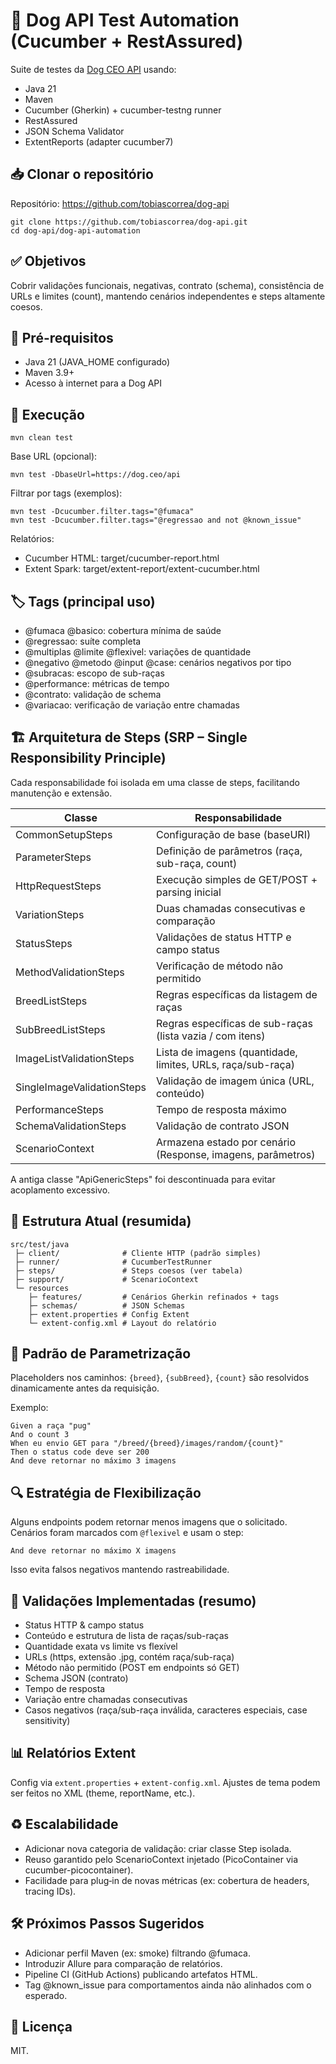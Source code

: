 # 🐶 Dog API Test Automation (Cucumber + RestAssured)

Suite de testes da [Dog CEO API](https://dog.ceo/dog-api/) usando:
- Java 21
- Maven
- Cucumber (Gherkin) + cucumber-testng runner
- RestAssured
- JSON Schema Validator
- ExtentReports (adapter cucumber7)

## 📥 Clonar o repositório
Repositório: https://github.com/tobiascorrea/dog-api

```
git clone https://github.com/tobiascorrea/dog-api.git
cd dog-api/dog-api-automation
```

## ✅ Objetivos
Cobrir validações funcionais, negativas, contrato (schema), consistência de URLs e limites (count), mantendo cenários independentes e steps altamente coesos.

## 🧰 Pré-requisitos
- Java 21 (JAVA_HOME configurado)
- Maven 3.9+
- Acesso à internet para a Dog API

## 🚀 Execução
```
mvn clean test
```
Base URL (opcional):
```
mvn test -DbaseUrl=https://dog.ceo/api
```
Filtrar por tags (exemplos):
```
mvn test -Dcucumber.filter.tags="@fumaca"
mvn test -Dcucumber.filter.tags="@regressao and not @known_issue"
```
Relatórios:
- Cucumber HTML: target/cucumber-report.html
- Extent Spark: target/extent-report/extent-cucumber.html

## 🏷️ Tags (principal uso)
- @fumaca @basico: cobertura mínima de saúde
- @regressao: suíte completa
- @multiplas @limite @flexivel: variações de quantidade
- @negativo @metodo @input @case: cenários negativos por tipo
- @subracas: escopo de sub-raças
- @performance: métricas de tempo
- @contrato: validação de schema
- @variacao: verificação de variação entre chamadas

## 🏗️ Arquitetura de Steps (SRP – Single Responsibility Principle)
Cada responsabilidade foi isolada em uma classe de steps, facilitando manutenção e extensão.

| Classe | Responsabilidade |
|--------|------------------|
| CommonSetupSteps | Configuração de base (baseURI) |
| ParameterSteps | Definição de parâmetros (raça, sub-raça, count) |
| HttpRequestSteps | Execução simples de GET/POST + parsing inicial |
| VariationSteps | Duas chamadas consecutivas e comparação |
| StatusSteps | Validações de status HTTP e campo status |
| MethodValidationSteps | Verificação de método não permitido |
| BreedListSteps | Regras específicas da listagem de raças |
| SubBreedListSteps | Regras específicas de sub-raças (lista vazia / com itens) |
| ImageListValidationSteps | Lista de imagens (quantidade, limites, URLs, raça/sub-raça) |
| SingleImageValidationSteps | Validação de imagem única (URL, conteúdo) |
| PerformanceSteps | Tempo de resposta máximo |
| SchemaValidationSteps | Validação de contrato JSON |
| ScenarioContext | Armazena estado por cenário (Response, imagens, parâmetros) |

A antiga classe "ApiGenericSteps" foi descontinuada para evitar acoplamento excessivo.

## 📂 Estrutura Atual (resumida)
```
src/test/java
 ├─ client/              # Cliente HTTP (padrão simples)
 ├─ runner/              # CucumberTestRunner
 ├─ steps/               # Steps coesos (ver tabela)
 ├─ support/             # ScenarioContext
 └─ resources
    ├─ features/         # Cenários Gherkin refinados + tags
    ├─ schemas/          # JSON Schemas
    ├─ extent.properties # Config Extent
    └─ extent-config.xml # Layout do relatório
```

## 🔁 Padrão de Parametrização
Placeholders nos caminhos: `{breed}`, `{subBreed}`, `{count}` são resolvidos dinamicamente antes da requisição.

Exemplo:
```
Given a raça "pug"
And o count 3
When eu envio GET para "/breed/{breed}/images/random/{count}"
Then o status code deve ser 200
And deve retornar no máximo 3 imagens
```

## 🔍 Estratégia de Flexibilização
Alguns endpoints podem retornar menos imagens que o solicitado. Cenários foram marcados com `@flexivel` e usam o step:
```
And deve retornar no máximo X imagens
```
Isso evita falsos negativos mantendo rastreabilidade.

## 🧪 Validações Implementadas (resumo)
- Status HTTP & campo status
- Conteúdo e estrutura de lista de raças/sub-raças
- Quantidade exata vs limite vs flexível
- URLs (https, extensão .jpg, contém raça/sub-raça)
- Método não permitido (POST em endpoints só GET)
- Schema JSON (contrato)
- Tempo de resposta
- Variação entre chamadas consecutivas
- Casos negativos (raça/sub-raça inválida, caracteres especiais, case sensitivity)

## 📊 Relatórios Extent
Config via `extent.properties` + `extent-config.xml`. Ajustes de tema podem ser feitos no XML (theme, reportName, etc.).

## ♻️ Escalabilidade
- Adicionar nova categoria de validação: criar classe Step isolada.
- Reuso garantido pelo ScenarioContext injetado (PicoContainer via cucumber-picocontainer).
- Facilidade para plug‑in de novas métricas (ex: cobertura de headers, tracing IDs).

## 🛠️ Próximos Passos Sugeridos
- Adicionar perfil Maven (ex: smoke) filtrando @fumaca.
- Introduzir Allure para comparação de relatórios.
- Pipeline CI (GitHub Actions) publicando artefatos HTML.
- Tag @known_issue para comportamentos ainda não alinhados com o esperado.

## 🏁 Licença
MIT.

